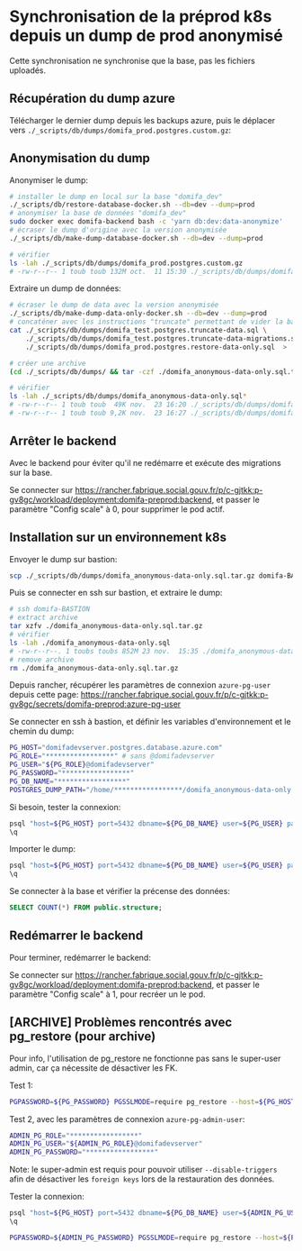 # Synchronisation de la préprod k8s depuis un dump de prod anonymisé

Cette synchronisation ne synchronise que la base, pas les fichiers uploadés.

## Récupération du dump azure

Télécharger le dernier dump depuis les backups azure, puis le déplacer vers `./_scripts/db/dumps/domifa_prod.postgres.custom.gz`:

## Anonymisation du dump

Anonymiser le dump:

```bash
# installer le dump en local sur la base "domifa_dev"
./_scripts/db/restore-database-docker.sh --db=dev --dump=prod
# anonymiser la base de données "domifa_dev"
sudo docker exec domifa-backend bash -c 'yarn db:dev:data-anonymize'
# écraser le dump d'origine avec la version anonymisée
./_scripts/db/make-dump-database-docker.sh --db=dev --dump=prod

# vérifier
ls -lah ./_scripts/db/dumps/domifa_prod.postgres.custom.gz
# -rw-r--r-- 1 toub toub 132M oct.  11 15:30 ./_scripts/db/dumps/domifa_prod.postgres.custom.gz
```

Extraire un dump de données:

```bash
# écraser le dump de data avec la version anonymisée
./_scripts/db/make-dump-data-only-docker.sh --db=dev --dump=prod
# concaténer avec les instructions "truncate" permettant de vider la base avant insertion
cat ./_scripts/db/dumps/domifa_test.postgres.truncate-data.sql \
    ./_scripts/db/dumps/domifa_test.postgres.truncate-data-migrations.sql \
    ./_scripts/db/dumps/domifa_prod.postgres.restore-data-only.sql  > ./_scripts/db/dumps/domifa_anonymous-data-only.sql

# créer une archive
(cd ./_scripts/db/dumps/ && tar -czf ./domifa_anonymous-data-only.sql.tar.gz ./domifa_anonymous-data-only.sql)

# vérifier
ls -lah ./_scripts/db/dumps/domifa_anonymous-data-only.sql*
# -rw-r--r-- 1 toub toub  49K nov.  23 16:20 ./_scripts/db/dumps/domifa_anonymous-data-only.sql
# -rw-r--r-- 1 toub toub 9,2K nov.  23 16:27 ./_scripts/db/dumps/domifa_anonymous-data-only.sql.tar.gz
```

## Arrêter le backend

Avec le backend pour éviter qu'il ne redémarre et exécute des migrations sur la base.

Se connecter sur <https://rancher.fabrique.social.gouv.fr/p/c-gjtkk:p-gv8gc/workload/deployment:domifa-preprod:backend>, et passer le paramètre "Config scale" à 0, pour supprimer le pod actif.

## Installation sur un environnement k8s

Envoyer le dump sur bastion:

```bash
scp ./_scripts/db/dumps/domifa_anonymous-data-only.sql.tar.gz domifa-BASTION:~/
```

Puis se connecter en ssh sur bastion, et extraire le dump:

```bash
# ssh domifa-BASTION
# extract archive
tar xzfv ./domifa_anonymous-data-only.sql.tar.gz
# vérifier
ls -lah ./domifa_anonymous-data-only.sql
# -rw-r--r--. 1 toubs toubs 852M 23 nov.  15:35 ./domifa_anonymous-data-only.sql
# remove archive
rm ./domifa_anonymous-data-only.sql.tar.gz
```

Depuis rancher, récupérer les paramètres de connexion `azure-pg-user` depuis cette page: <https://rancher.fabrique.social.gouv.fr/p/c-gjtkk:p-gv8gc/secrets/domifa-preprod:azure-pg-user>

Se connecter en ssh à bastion, et définir les variables d'environnement et le chemin du dump:

```bash
PG_HOST="domifadevserver.postgres.database.azure.com"
PG_ROLE="*****************" # sans @domifadevserver
PG_USER="${PG_ROLE}@domifadevserver"
PG_PASSWORD="*****************"
PG_DB_NAME="*****************"
POSTGRES_DUMP_PATH="/home/*****************/domifa_anonymous-data-only.sql"
```

Si besoin, tester la connexion:

```bash
psql "host=${PG_HOST} port=5432 dbname=${PG_DB_NAME} user=${PG_USER} password=${PG_PASSWORD} sslmode=require"
\q
```

Importer le dump:

```bash
psql "host=${PG_HOST} port=5432 dbname=${PG_DB_NAME} user=${PG_USER} password=${PG_PASSWORD} sslmode=require" < $POSTGRES_DUMP_PATH
\q
```

Se connecter à la base et vérifier la précense des données:

```sql
SELECT COUNT(*) FROM public.structure;
```

## Redémarrer le backend

Pour terminer, redémarrer le backend:

Se connecter sur <https://rancher.fabrique.social.gouv.fr/p/c-gjtkk:p-gv8gc/workload/deployment:domifa-preprod:backend>, et passer le paramètre "Config scale" à 1, pour recréer un le pod.

## [ARCHIVE] Problèmes rencontrés avec pg_restore (pour archive)

Pour info, l'utilisation de pg_restore ne fonctionne pas sans le super-user admin, car ça nécessite de désactiver les FK.

Test 1:

```bash
PGPASSWORD=${PG_PASSWORD} PGSSLMODE=require pg_restore --host=${PG_HOST} --username=${PG_USER} --data-only --single-transaction --no-acl --no-owner --role=${PG_ROLE} --exit-on-error --verbose --dbname=${PG_DB_NAME} ${POSTGRES_DUMP_PATH}
```

Test 2, avec les paramètres de connexion `azure-pg-admin-user`:

```bash
ADMIN_PG_ROLE="*****************"
ADMIN_PG_USER="${ADMIN_PG_ROLE}@domifadevserver"
ADMIN_PG_PASSWORD="*****************"
```

Note: le super-admin est requis pour pouvoir utiliser `--disable-triggers` afin de désactiver les `foreign keys` lors de la restauration des données.

Tester la connexion:

```bash
psql "host=${PG_HOST} port=5432 dbname=${PG_DB_NAME} user=${ADMIN_PG_USER} password=${ADMIN_PG_PASSWORD} sslmode=require"
\q
```

```bash
PGPASSWORD=${ADMIN_PG_PASSWORD} PGSSLMODE=require pg_restore --host=${PG_HOST} --username=${ADMIN_PG_USER} --superuser=${ADMIN_PG_ROLE} --data-only --disable-triggers  --no-acl --no-owner --role=${PG_ROLE} --exit-on-error --verbose --dbname=${PG_DB_NAME} ${POSTGRES_DUMP_PATH}
```
